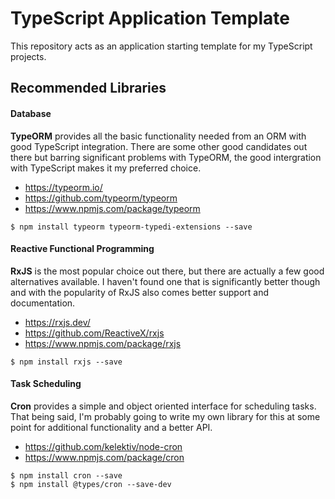# TypeScript Application Template

This repository acts as an application starting template for my TypeScript
projects.

## Recommended Libraries

#### Database

**TypeORM** provides all the basic functionality needed from an ORM with good
TypeScript integration. There are some other good candidates out there but
barring significant problems with TypeORM, the good intergration with TypeScript
makes it my preferred choice.

* https://typeorm.io/
* https://github.com/typeorm/typeorm
* https://www.npmjs.com/package/typeorm

```console
$ npm install typeorm typeorm-typedi-extensions --save
```

#### Reactive Functional Programming

**RxJS** is the most popular choice out there, but there are actually a few good
alternatives available. I haven't found one that is significantly better though
and with the popularity of RxJS also comes better support and documentation.

* https://rxjs.dev/
* https://github.com/ReactiveX/rxjs
* https://www.npmjs.com/package/rxjs

```console
$ npm install rxjs --save
```

#### Task Scheduling

**Cron** provides a simple and object oriented interface for scheduling tasks.
That being said, I'm probably going to write my own library for this at some
point for additional functionality and a better API.

  * https://github.com/kelektiv/node-cron
  * https://www.npmjs.com/package/cron

```console
$ npm install cron --save
$ npm install @types/cron --save-dev
```
